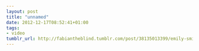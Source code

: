 ```yaml
---
layout: post
title: "unnamed"
date: 2012-12-17T08:52:41+01:00
tags:
- video
tumblr_url: http://fabiantheblind.tumblr.com/post/38135013399/emily-smith-saz-a-cat-confronts-his-fear-of
---
```

